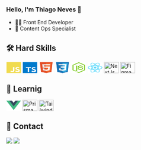 ### Hello, I'm Thiago Neves 👋

- 🧑‍💻 Front End Developer
- 📱 Content Ops Specialist

## 🛠️ Hard Skills
<div style="display: inline_block">
  <img align="center" title="Javascript" height="30" width="40" src="https://raw.githubusercontent.com/devicons/devicon/master/icons/javascript/javascript-plain.svg">
  <img align="center" title="Typescript" height="30" width="40" src="https://raw.githubusercontent.com/devicons/devicon/master/icons/typescript/typescript-plain.svg">
  <img align="center" title="HTML" height="30" width="40" src="https://raw.githubusercontent.com/devicons/devicon/master/icons/html5/html5-original.svg">
  <img align="center" title="CSS" height="30" width="40" src="https://raw.githubusercontent.com/devicons/devicon/master/icons/css3/css3-original.svg">
  <img align="center" title="NodeJs" height="30" width="40" src="https://raw.githubusercontent.com/devicons/devicon/master/icons/nodejs/nodejs-original.svg">
  <img align="center" title="ReactJs" height="30" width="40" src="https://raw.githubusercontent.com/devicons/devicon/master/icons/react/react-original.svg">
  <img align="center" title="NextJs" height="30" width="40" src="https://skills.thijs.gg/icons?i=nextjs">
  <img align="center" title="Figma" height="30" width="40" src="https://skills.thijs.gg/icons?i=figma">
</div>
  
## 🚀 Learnig
<div style="display: inline_block">
  <img align="center" title="VueJs" height="30" width="40" src="https://raw.githubusercontent.com/devicons/devicon/master/icons/vuejs/vuejs-original.svg">
  <img align="center" title="Prisma" height="30" width="40" src="https://skills.thijs.gg/icons?i=prisma">
  <img align="center" title="TailwindCSS" height="30" width="40" src="https://skills.thijs.gg/icons?i=tailwind">
</div>
                                                                                                                
## 📱 Contact                                                                                                         
                                                                                                                
  <a href="https://www.linkedin.com/in/thiagonevesdealmeida/" target="_blank"><img src="https://img.shields.io/badge/-LinkedIn-%230077B5?style=for-the-badge&logo=linkedin&logoColor=white" target="_blank"></a> 
    <a href = "mailto:thiagonevesdealmeida@gmail.com"><img src="https://img.shields.io/badge/-Gmail-%23333?style=for-the-badge&logo=gmail&logoColor=red" target="_blank"></a>
